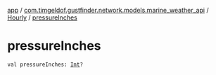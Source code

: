 [app](../../index.md) / [com.timgeldof.gustfinder.network.models.marine_weather_api](../index.md) / [Hourly](index.md) / [pressureInches](./pressure-inches.md)

# pressureInches

`val pressureInches: `[`Int`](https://kotlinlang.org/api/latest/jvm/stdlib/kotlin/-int/index.html)`?`